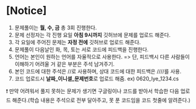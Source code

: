 # [Notice]
 1. 문제풀이는 **월, 수, 금** 총 3회 진행한다.
 2. 문제 선정자는 각 진행 요일 **아침 9시까지** 깃허브에 문제를 업로드 해준다.
 3. 각 요일에 주어진 문제는 **자정 전에** 깃허브로 업로드 해준다.
 4. 문제풀이 다음날인 화, 목, 토는 서로 코드에 피드백을 진행한다.
 5. 언어는 본인이 원하는 언어를 자율적으로 사용한다. => 단, 피드백시 다른 사람들이 이해하기 어려울 거 같은 부분은 주석 남겨주기.
 6. 본인 코드에 대한 주석은 //로 사용하며, 상대 코드에 대한 피드백은 ////를 사용.
 7. 코드 업로드시 **날짜_이니셜_문제번호**로 업로드 해줌. ex) 0620_lye_1234.cs

❗ 만약 어려워서 풀지 못하는 문제가 생기면 구글링이나 코드를 받아서 학습한 다음 업로드 해준다.(학습 내용은 주석으로 전부 달아주고, 못 푼 코드임을 코드 첫줄에 알려준다.)
 
